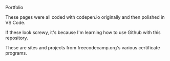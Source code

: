 Portfolio

These pages were all coded with codepen.io originally and then polished in VS Code. 

If these look screwy, it's because I'm learning how to use Github with this repository.

These are sites and projects from freecodecamp.org's various certificate programs.
